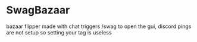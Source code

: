 # SwagBazaar
bazaar flipper made with chat triggers
/swag to open the gui, discord pings are not setup so setting your tag is useless
